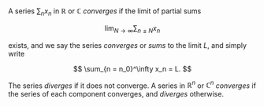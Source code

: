 A series $\sum_{n} x_n$ in $\mathbb{R}$ or $\mathbb{C}$ *converges* if the limit of partial sums

$$
\lim_{N\to\infty} \sum_{n \leq N} x_n
$$

exists, and we say the series *converges* or *sums* to the limit $L$, and simply write

$$
\sum_{n = n_0}^\infty x_n = L.
$$

The series *diverges* if it does not converge. A series in $\mathbb{R}^n$ or $\mathbb{C}^n$ *converges* if the series of each component converges, and *diverges* otherwise.
